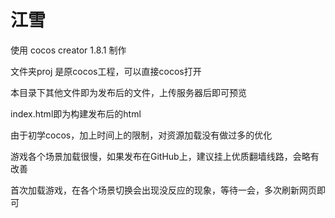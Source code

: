 # 江雪

使用 cocos creator 1.8.1 制作

文件夹proj 是原cocos工程，可以直接cocos打开

本目录下其他文件即为发布后的文件，上传服务器后即可预览

index.html即为构建发布后的html

由于初学cocos，加上时间上的限制，对资源加载没有做过多的优化

游戏各个场景加载很慢，如果发布在GitHub上，建议挂上优质翻墙线路，会略有改善

首次加载游戏，在各个场景切换会出现没反应的现象，等待一会，多次刷新网页即可